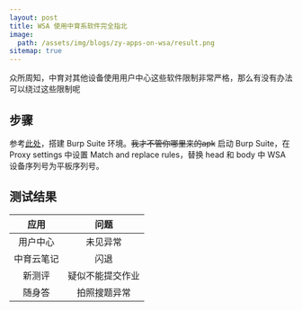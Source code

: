 ```yaml
---
layout: post
title: WSA 使用中育系软件完全指北
image:
  path: /assets/img/blogs/zy-apps-on-wsa/result.png
sitemap: true
---
```

众所周知，中育对其他设备使用用户中心这些软件限制非常严格，那么有没有办法可以绕过这些限制呢
## 步骤
参考[此处](/blogs/2023-09-30-prep-android-for-burp/)，搭建 Burp Suite 环境。~~我才不管你哪里来的apk~~
启动 Burp Suite，在 Proxy settings 中设置 Match and replace rules，替换 head 和 body 中 WSA 设备序列号为平板序列号。  

## 测试结果
| 应用 | 问题 |
|:--:|:--:|
| 用户中心 | 未见异常 |
| 中育云笔记 | 闪退 |
| 新测评 | 疑似不能提交作业 |
| 随身答 | 拍照搜题异常 |